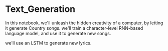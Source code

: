 # Text_Generation

In this notebook, we'll unleash the hidden creativity of a computer, by letting it generate Country songs. we'll train a character-level RNN-based language model, and use it to generate new songs.

we'll use an LSTM to generate new lyrics.
